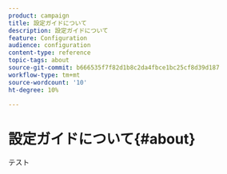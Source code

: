 ```yaml
---
product: campaign
title: 設定ガイドについて
description: 設定ガイドについて
feature: Configuration
audience: configuration
content-type: reference
topic-tags: about
source-git-commit: b666535f7f82d1b8c2da4fbce1bc25cf8d39d187
workflow-type: tm+mt
source-wordcount: '10'
ht-degree: 10%

---
```



# 設定ガイドについて{#about}



テスト


